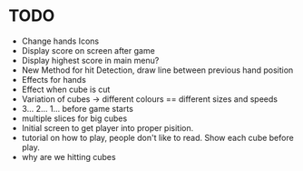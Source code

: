 # TODO

- Change hands Icons
- Display score on screen after game
- Display highest score in main menu?
- New Method for hit Detection, draw line between previous hand position
- Effects for hands
- Effect when cube is cut
- Variation of cubes -> different colours == different sizes and speeds
- 3... 2... 1... before game starts
- multiple slices for big cubes
- Initial screen to get player into proper pisition.
- tutorial on how to play, people don't like to read. Show each cube before play.
- why are we hitting cubes
